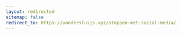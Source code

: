 ```yaml
---
layout: redirected
sitemap: false
redirect_to: https://vandersluijs.xyz/stoppen-met-social-media/
---
```

